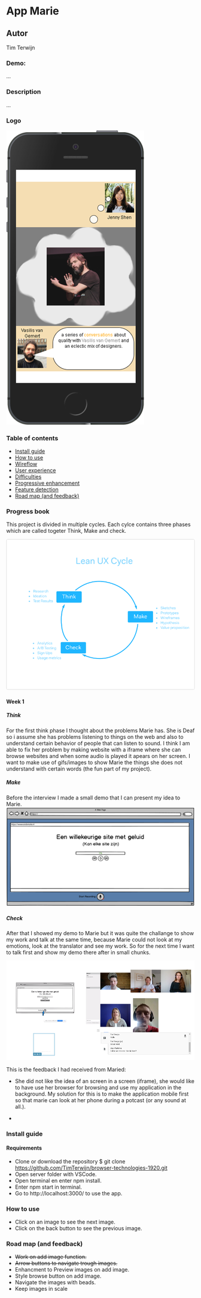 # App Marie

## Autor
Tim Terwijn

### Demo:
...

### Description
...

### Logo
![logo](/docs/img/logo.png)

### Table of contents
* [Install guide](#install-guide)  
* [How to use](#how-to-use)  
* [Wireflow](#wireflow)  
* [User experience](#user-experience)  
* [Difficulties](#difficulties)  
* [Progressive enhancement](#progressive-enhancement)  
* [Feature detection](#feature-detection)  
* [Road map (and feedback)](#Road-map-(and-feedback))  

### Progress book
This project is divided in multiple cycles. Each cylce contains three phases which are called togeter Think, Make and check.  
  
![think-make-check](/docs/img/think-make-check.png)

#### Week 1
##### Think
For the first think phase I thought about the problems Marie has. She is Deaf so i assume she has problems listening to things on the web and also to understand certain behavior of people that can listen to sound. I think I am able to fix her problem by making website with a iframe where she can browse websites and when some audio is played it apears on her screen. I want to make use of gifs/images to show Marie the things she does not understand with certain words (the fun part of my project).

##### Make
Before the interview I made a small demo that I can present my idea to Marie.
![prototype1](/docs/img/prototype1.png)


##### Check

After that I showed my demo to Marie but it was quite the challange to show my work and talk at the same time, because Marie could not look at my emotions, look at the translator and see my work. So for the next time I want to talk first and show my demo there after in small chunks. 

![demo](/docs/img/demo1.png)

This is the feedback I had received from Maried: 
* She did not like the idea of an screen in a screen (iframe), she would like to have use her browser for browsing and use my application in the background. My solution for this is to make the application mobile first so that marie can look at her phone during a potcast (or any sound at all.).

* 





### Install guide
#### Requirements
* Clone or download the repository $ git clone https://github.com/TimTerwijn/browser-technologies-1920.git  
* Open server folder with VSCode.  
* Open terminal en enter npm install.  
* Enter npm start in terminal.  
* Go to http://localhost:3000/ to use the app.  

### How to use
* Click on an image to see the next image.  
* Click on the back button to see the previous image.  

### Road map (and feedback)
* ~~Work on add image function.~~
* ~~Arrow buttons to navigate trough images.~~
* Enhancment to Preview images on add image.
* Style browse button on add image.
* Navigate the images with beads.
* Keep images in scale
